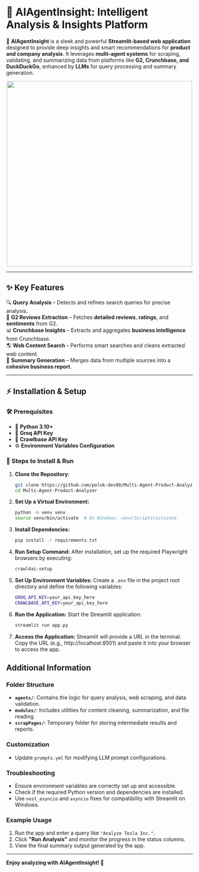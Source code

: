 # 🚀 AIAgentInsight: Intelligent Analysis & Insights Platform  

🎯 **AIAgentInsight** is a sleek and powerful **Streamlit-based web application** designed to provide deep insights and smart recommendations for **product and company analysis**. It leverages **multi-agent systems** for scraping, validating, and summarizing data from platforms like **G2, Crunchbase, and DuckDuckGo**, enhanced by **LLMs** for query processing and summary generation.  

<p align="center">
  <img src="https://github.com/user-attachments/assets/05408381-c5a5-4075-9819-3fa29e36193d" width="500">
</p>  

---

## ✨ Key Features  
🔍 **Query Analysis** – Detects and refines search queries for precise analysis.  
📝 **G2 Reviews Extraction** – Fetches **detailed reviews**, **ratings**, and **sentiments** from G2.  
📊 **Crunchbase Insights** – Extracts and aggregates **business intelligence** from Crunchbase.  
🌎 **Web Content Search** – Performs smart searches and cleans extracted web content.  
📄 **Summary Generation** – Merges data from multiple sources into a **cohesive business report**.  

---

## ⚡ Installation & Setup  

### 🛠 Prerequisites  
- 🐍 **Python 3.10+**  
- 🔑 **Groq API Key**  
- 🔑 **Crawlbase API Key**  
- ⚙️ **Environment Variables Configuration**  

### 🚀 Steps to Install & Run  

1. **Clone the Repository**:
   ```bash
   git clone https://github.com/polok-dev98/Multi-Agent-Product-Analyzer
   cd Multi-Agent-Product-Analyzer
2. **Set Up a Virtual Environment:**
    ```bash
    python -m venv venv
    source venv/bin/activate  # On Windows: venv\Scripts\activate
3. **Install Dependencies:**
    ```bash
    pip install -r requirements.txt

4. **Run Setup Command:**
      After installation, set up the required Playwright browsers by executing:
      ```bash
      crawl4ai-setup
5. **Set Up Environment Variables:**
    Create a `.env` file in the project root directory and define the following variables:
    ```bash
    GROQ_API_KEY=your_api_key_here
    CRAWLBASE_API_KEY=your_api_key_here
6. **Run the Application:**
    Start the Streamlit application:
    ```bash
    streamlit run app.py
7. **Access the Application:**
Streamlit will provide a URL in the terminal. Copy the URL (e.g., http://localhost:8501) and paste it into your browser to access the app.


## Additional Information

### Folder Structure
- **`agents/`**: Contains the logic for query analysis, web scraping, and data validation.
- **`modules/`**: Includes utilities for content cleaning, summarization, and file reading.
- **`scrapPages/`**: Temporary folder for storing intermediate results and reports.

### Customization
- Update `prompts.yml` for modifying LLM prompt configurations.

### Troubleshooting
- Ensure environment variables are correctly set up and accessible.
- Check if the required Python version and dependencies are installed.
- Use `nest_asyncio` and `asyncio` fixes for compatibility with Streamlit on Windows.

### Example Usage
1. Run the app and enter a query like `"Analyze Tesla Inc."`.
2. Click **"Run Analysis"** and monitor the progress in the status columns.
3. View the final summary output generated by the app.

---

**Enjoy analyzing with AIAgentInsight! 🚀**









